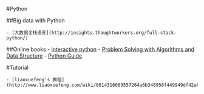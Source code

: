 #Python

##Big data with Python

    - [大数据全栈语言](http://insights.thoughtworkers.org/full-stack-python/)

##Online books
    - [interactive python](http://interactivepython.org/runestone/default/user/login?_next=/runestone/default/index)
    - [Problem Solving with Algorithms and Data Structure](http://interactivepython.org/runestone/static/pythonds/index.html)
    - [Python Guide](http://docs.python-guide.org/en/latest/)

#Tutorial
    
    - [liaoxuefeng's 教程](http://www.liaoxuefeng.com/wiki/0014316089557264a6b348958f449949df42a6d3a2e542c000)
